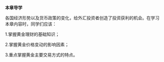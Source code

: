 **本章导学**

各国经济形势以及货币政策的变化，给外汇投资者创造了投资获利的机会。在学习本章内容时，同学们应该：

1.掌握黄金理财的基础知识；

2.掌握黄金价格变动的影响因素；

3.重点掌握黄金主要交易方式的特点。